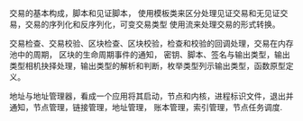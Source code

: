 交易的基本构成，脚本和见证脚本， 使用模板类来区分处理见证交易和无见证交易，交易的序列化和反序列化，可变交易类型
使用流来处理交易的形式转换。

交易检查、交易校验、区块检查、区块校验，检查和校验的回调处理，交易在内存池中的周期， 区块的生命周期事件的通知，
密钥、脚本、签名与输出类型，输出类型相机抉择处理，输出类型的解析和判断，枚举类型列示输出类型，函数原型定义。

地址与地址管理器，看成一个应用将其启动，节点和内核，进程标识文件，退出并通知，节点管理，链接管理，地址管理，
账本管理，索引管理，节点任务调度.


